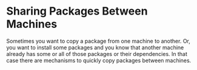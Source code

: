 # Sharing Packages Between Machines

Sometimes you want to copy a package from one machine to another. Or,
you want to install some packages and you know that another machine
already has some or all of those packages or their dependencies. In that
case there are mechanisms to quickly copy packages between machines.

